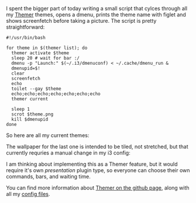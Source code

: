 I spent the bigger part of today writing a small script that cylces through all my [Themer][themer] themes,
opens a dmenu, prints the theme name with figlet and shows screenfetch before taking a picture.
The script is pretty straightforward:

    #!/usr/bin/bash

    for theme in $(themer list); do
      themer activate $theme
      sleep 20 # wait for bar :/
      dmenu -p "Launch:" $(~/.i3/dmenuconf) < ~/.cache/dmenu_run &
      dmenupid=$!
      clear
      screenfetch
      echo
      toilet --gay $theme
      echo;echo;echo;echo;echo;echo;echo
      themer current

      sleep 1
      scrot $theme.png
      kill $dmenupid
    done

So here are all my current themes:

<mmm-embed path="cavetree"></mmm-embed>
<mmm-embed path="akira"></mmm-embed>
<mmm-embed path="sidewalk"></mmm-embed>
<mmm-embed path="hotline"></mmm-embed>
<mmm-embed path="polar"></mmm-embed>
<mmm-embed path="polysun"></mmm-embed>
<mmm-embed path="psych"></mmm-embed>
<mmm-embed path="trippy"></mmm-embed>
<mmm-embed path="twostripe"></mmm-embed>
<mmm-embed path="bwcube"></mmm-embed>

The wallpaper for the last one is intended to be tiled, not stretched, but that currently requries a manual change in my i3 config:
<mmm-embed path="dark"></mmm-embed>

I am thinking about implementing this as a Themer feature, but it would require it's own *presentation* plugin type,
so everyone can choose their own commands, bars, and waiting time.

You can find more information about [Themer on the github page][themer], along with all my [config files][dotfiles].

[themer]:     https://github.com/s-ol/themer
[dotfiles]:   https://github.com/s-ol/dotfiles
